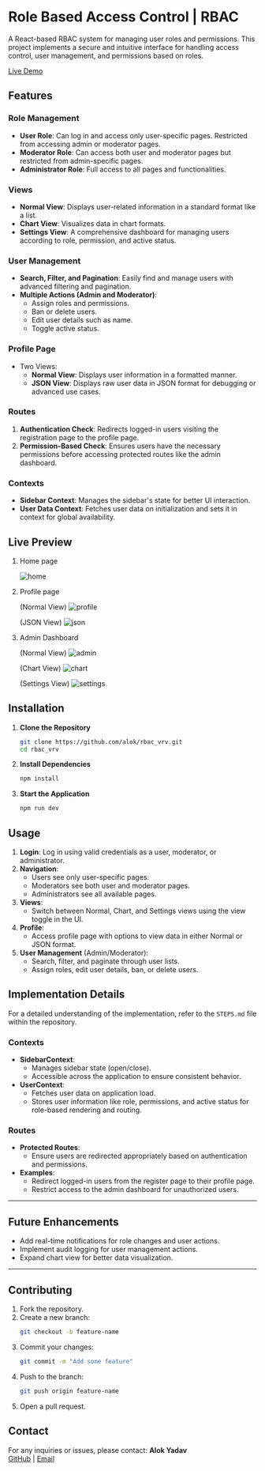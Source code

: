 # Role Based Access Control | RBAC

A React-based RBAC system for managing user roles and permissions. This project implements a secure and intuitive interface for handling access control, user management, and permissions based on roles.

[Live Demo](https://rbac-alok.vercel.app)

## Features

### Role Management

-   **User Role**: Can log in and access only user-specific pages. Restricted from accessing admin or moderator pages.
-   **Moderator Role**: Can access both user and moderator pages but restricted from admin-specific pages.
-   **Administrator Role**: Full access to all pages and functionalities.

### Views

-   **Normal View**: Displays user-related information in a standard format like a list.
-   **Chart View**: Visualizes data in chart formats.
-   **Settings View**: A comprehensive dashboard for managing users according to role, permission, and active status.

### User Management

-   **Search, Filter, and Pagination**: Easily find and manage users with advanced filtering and pagination.
-   **Multiple Actions (Admin and Moderator)**:
    -   Assign roles and permissions.
    -   Ban or delete users.
    -   Edit user details such as name.
    -   Toggle active status.

### Profile Page

-   Two Views:
    -   **Normal View**: Displays user information in a formatted manner.
    -   **JSON View**: Displays raw user data in JSON format for debugging or advanced use cases.

### Routes

1. **Authentication Check**: Redirects logged-in users visiting the registration page to the profile page.
2. **Permission-Based Check**: Ensures users have the necessary permissions before accessing protected routes like the admin dashboard.

### Contexts

-   **Sidebar Context**: Manages the sidebar's state for better UI interaction.
-   **User Data Context**: Fetches user data on initialization and sets it in context for global availability.

## Live Preview

1. Home page

    ![home](./public/home.png)

2. Profile page

    (Normal View)
    ![profile](./public/profile.png)

    (JSON View)
    ![json](./public/json.png)

3. Admin Dashboard

    (Normal View)
    ![admin](./public/normal.png)

    (Chart View)
    ![chart](./public/chart.png)

    (Settings View)
    ![settings](./public/settings.png)

## Installation

1. **Clone the Repository**

    ```bash
    git clone https://github.com/alok/rbac_vrv.git
    cd rbac_vrv
    ```

2. **Install Dependencies**

    ```bash
    npm install
    ```

3. **Start the Application**
    ```bash
    npm run dev
    ```

## Usage

1. **Login**: Log in using valid credentials as a user, moderator, or administrator.
2. **Navigation**:
    - Users see only user-specific pages.
    - Moderators see both user and moderator pages.
    - Administrators see all available pages.
3. **Views**:
    - Switch between Normal, Chart, and Settings views using the view toggle in the UI.
4. **Profile**:
    - Access profile page with options to view data in either Normal or JSON format.
5. **User Management** (Admin/Moderator):
    - Search, filter, and paginate through user lists.
    - Assign roles, edit user details, ban, or delete users.

## Implementation Details

For a detailed understanding of the implementation, refer to the `STEPS.md` file within the repository.

### Contexts

-   **SidebarContext**:
    -   Manages sidebar state (open/close).
    -   Accessible across the application to ensure consistent behavior.
-   **UserContext**:
    -   Fetches user data on application load.
    -   Stores user information like role, permissions, and active status for role-based rendering and routing.

### Routes

-   **Protected Routes**:
    -   Ensure users are redirected appropriately based on authentication and permissions.
-   **Examples**:
    -   Redirect logged-in users from the register page to their profile page.
    -   Restrict access to the admin dashboard for unauthorized users.

---

## Future Enhancements

-   Add real-time notifications for role changes and user actions.
-   Implement audit logging for user management actions.
-   Expand chart view for better data visualization.

---

## Contributing

1. Fork the repository.
2. Create a new branch:
    ```bash
    git checkout -b feature-name
    ```
3. Commit your changes:
    ```bash
    git commit -m "Add some feature"
    ```
4. Push to the branch:
    ```bash
    git push origin feature-name
    ```
5. Open a pull request.

## Contact

For any inquiries or issues, please contact:
**Alok Yadav**  
[GitHub](https://github.com/alok_x0s1) | [Email](mailto:yalok6321@gmail.com)
